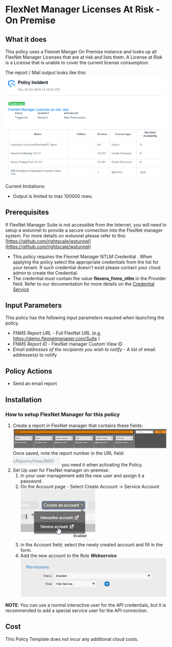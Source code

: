 # FlexNet Manager Licenses At Risk - On Premise

## What it does

This policy uses a Flexnet Manger On Premise instance and looks up all FlexNet Manager Licenses that are at risk and lists them. A License at Risk is a License that is unable to cover the current license consumption.

The report / Mail output looks like this:
![Alt text][emailoutput]

Current limitations:

- Output is limited to max 100000 rows.

## Prerequisites

If FlexNet Manager Suite is not accessible from the Internet, you will need to setup a wstunnel to provide a secure connection into the FlexNet manager system.  For more details on wstunnel please refer to this: [https://github.com/rightscale/wstunnel](https://github.com/rightscale/wstunnel)
- This policy requires the Flexnet Manager NTLM  Credential . When applying the policy select the appropriate credentials from the list for your tenant. If such credential doesn't exist please contact your cloud admin to create the Credential.
- The credential must contain the value  **flexera_fnms_ntlm** in the Provider field. Refer to our documentation for more details on the [Credential Service](https://docs.rightscale.com/credentials/)

## Input Parameters

This policy has the following input parameters required when launching the policy.

- *FNMS Report URL* - Full FlexNet URL (e.g. <https://demo.flexnetmanager.com/Suite> )
- *FNMS Report ID* - FlexNet manager Custom View ID
- *Email addresses of the recipients you wish to notify* - A list of email addresse(s) to notify

## Policy Actions

- Send an email report

## Installation

### How to setup FlexNet Manager for this policy

1. Create a report in FlexNet manager that contains these fields:![Alt text][FNMSCloudInstanceReport]Once saved, note the report number in the URL field:![Alt text][ReportNumber] you need it when activating the Policy.
1. Set Up user for FlexNet manager on-premise:
    1. In your user management add the new user and assign it a password.
    1. On the Account page - Select Create Account -> Service Account ![Alt text][CreateServeceAccount]
    1. in the Account field; select the newly created account and fill in the form.
    1. Add the new account to the Role ___Webservice___ ![Alt text][WebServiceRole]

__NOTE__: You can use a normal interactive user for the API credentials, but it is recommended to add a special service user for the API connection.

## Cost

This Policy Template does not incur any additional cloud costs.

<!-- Image referances -->
[emailoutput]: images/MailOutput_FNMSLicense.png "email output"
[APIToken]: images/APIToken.png "APIToken"
[CreateServeceAccount]: images/CreateServeceAccount.png "Create Service Account"
[FNMSCloudInstanceReport]: images/FNMSCloudInstanceReport.png "FNMS Cloud Instance Report"
[ReportNumber]: images/ReportNumber.png "ReportNumber"
[WebServiceRole]: images/WebServiceRole.png "WebServiceRole"
